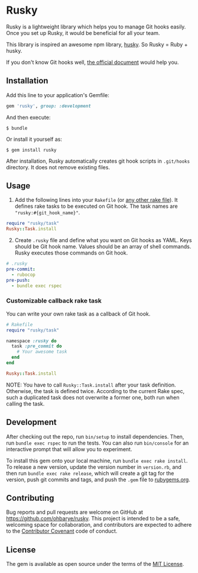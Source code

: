 # Rusky

Rusky is a lightweight library which helps you to manage Git hooks easily. Once you set up Rusky, it would be beneficial for all your team.

This library is inspired an awesome npm library, [husky](https://github.com/typicode/husky). So Rusky = Ruby + husky.

If you don't know Git hooks well, [the official document](https://git-scm.com/docs/githooks) would help you.

## Installation

Add this line to your application's Gemfile:

```ruby
gem 'rusky', group: :development
```

And then execute:

```console
$ bundle
```

Or install it yourself as:

```console
$ gem install rusky
```

After installation, Rusky automatically creates git hook scripts in `.git/hooks` directory. It does not remove existing files.

## Usage

1. Add the following lines into your `Rakefile` (or [any other rake file](https://github.com/ruby/rake/blob/68ef9140c11d083d8bb7ee5da5b0543e3a7df73d/lib/rake/application.rb#L41-L46)). It defines rake tasks to be executed on Git hook. The task names are `"rusky:#{git_hook_name}"`.

```ruby
require "rusky/task"
Rusky::Task.install
```

2. Create `.rusky` file and define what you want on Git hooks as YAML. Keys should be Git hook name. Values should be an array of shell commands. Rusky executes those commands on Git hook.

```yaml
# .rusky
pre-commit:
  - rubocop
pre-push:
  - bundle exec rspec
```

### Customizable callback rake task

You can write your own rake task as a callback of Git hook.

```ruby
# Rakefile
require "rusky/task"

namespace :rusky do
  task :pre_commit do
    # Your awesome task
  end
end

Rusky::Task.install
```

NOTE: You have to call `Rusky::Task.install` after your task definition. Otherwise, the task is defined twice. According to the current Rake spec, such a duplicated task does not overwrite a former one, both run when calling the task.  

## Development

After checking out the repo, run `bin/setup` to install dependencies. Then, run `bundle exec rspec` to run the tests. You can also run `bin/console` for an interactive prompt that will allow you to experiment.

To install this gem onto your local machine, run `bundle exec rake install`. To release a new version, update the version number in `version.rb`, and then run `bundle exec rake release`, which will create a git tag for the version, push git commits and tags, and push the `.gem` file to [rubygems.org](https://rubygems.org).

## Contributing

Bug reports and pull requests are welcome on GitHub at https://github.com/ohbarye/rusky. This project is intended to be a safe, welcoming space for collaboration, and contributors are expected to adhere to the [Contributor Covenant](http://contributor-covenant.org) code of conduct.

## License

The gem is available as open source under the terms of the [MIT License](http://opensource.org/licenses/MIT).
